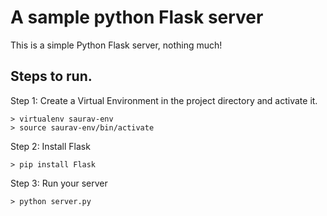 # A sample python Flask server

This is a simple Python Flask server, nothing much!

## Steps to run.

Step 1: Create a Virtual Environment in the project directory and activate it.

```
> virtualenv saurav-env
> source saurav-env/bin/activate
```

Step 2: Install Flask

```
> pip install Flask
```

Step 3: Run your server

```
> python server.py
```

